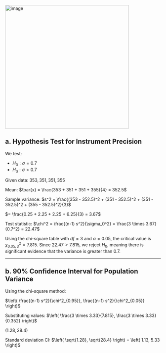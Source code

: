 <img width="400" alt="image" src="https://github.com/user-attachments/assets/a0fa8f23-45f0-4313-b3f3-22cac513e5ee" />

## a. Hypothesis Test for Instrument Precision

We test:

- $H_0: \sigma = 0.7$
- $H_a: \sigma > 0.7$

Given data: $353, 351, 351, 355$

Mean:
$\bar{x} = \frac{353 + 351 + 351 + 355}{4} = 352.5$

Sample variance:
$s^2 = \frac{(353 - 352.5)^2 + (351 - 352.5)^2 + (351 - 352.5)^2 + (355 - 352.5)^2}{3}$

$= \frac{0.25 + 2.25 + 2.25 + 6.25}{3} = 3.67$

Test statistic:
$\chi^2 = \frac{(n-1) s^2}{\sigma_0^2} = \frac{3 \times 3.67}{0.7^2} = 22.47$

Using the chi-square table with $df = 3$ and $\alpha = 0.05$, the critical value is $\chi^2_{0.05,3} = 7.815$. Since $22.47 > 7.815$, we reject $H_0$, meaning there is significant evidence that the variance is greater than 0.7.

---

## b. 90% Confidence Interval for Population Variance

Using the chi-square method:

$\left( \frac{(n-1) s^2}{\chi^2_{0.95}}, \frac{(n-1) s^2}{\chi^2_{0.05}} \right)$

Substituting values:
$\left( \frac{3 \times 3.33}{7.815}, \frac{3 \times 3.33}{0.352} \right)$

$\left( 1.28, 28.4 \right)$

Standard deviation CI:
$\left( \sqrt{1.28}, \sqrt{28.4} \right) = \left( 1.13, 5.33 \right)$
